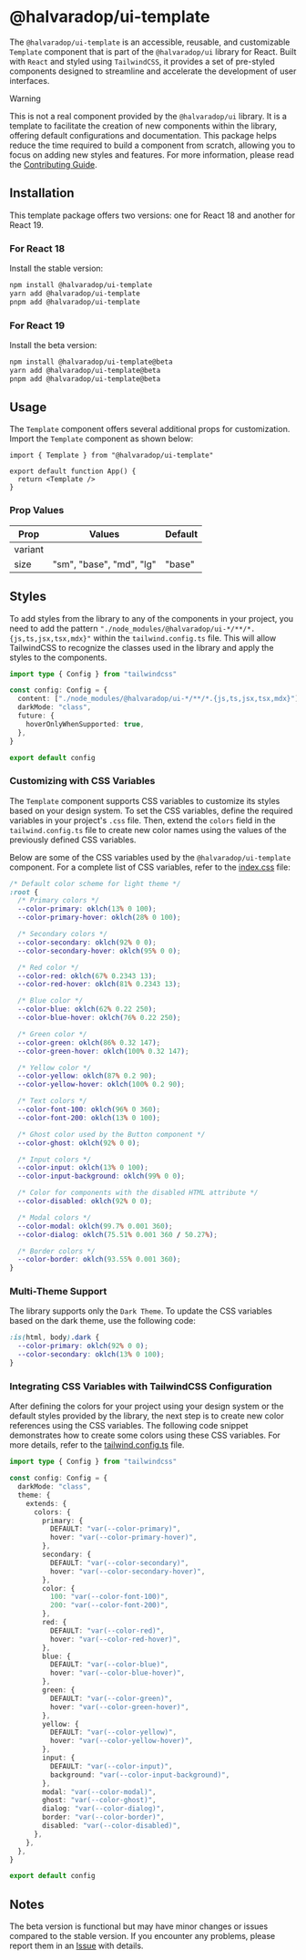 # @halvaradop/ui-template

The `@halvaradop/ui-template` is an accessible, reusable, and customizable `Template` component that is part of the `@halvaradop/ui` library for React. Built with `React` and styled using `TailwindCSS`, it provides a set of pre-styled components designed to streamline and accelerate the development of user interfaces.

> [!WARNING]
> This is not a real component provided by the `@halvaradop/ui` library. It is a template to facilitate the creation of new components within the library, offering default configurations and documentation. This package helps reduce the time required to build a component from scratch, allowing you to focus on adding new styles and features. For more information, please read the [Contributing Guide](https://github.com/halvaradop/ui/blob/master/.github/CONTRIBUTING.md).

## Installation

This template package offers two versions: one for React 18 and another for React 19.

### For React 18

Install the stable version:

```bash
npm install @halvaradop/ui-template
yarn add @halvaradop/ui-template
pnpm add @halvaradop/ui-template
```

### For React 19

Install the beta version:

```bash
npm install @halvaradop/ui-template@beta
yarn add @halvaradop/ui-template@beta
pnpm add @halvaradop/ui-template@beta
```

## Usage

The `Template` component offers several additional props for customization. Import the `Template` component as shown below:

```tsx
import { Template } from "@halvaradop/ui-template"

export default function App() {
  return <Template />
}
```

### Prop Values

| Prop    | Values                   | Default |
| ------- | ------------------------ | ------- |
| variant |                          |         |
| size    | "sm", "base", "md", "lg" | "base"  |

## Styles

To add styles from the library to any of the components in your project, you need to add the pattern `"./node_modules/@halvaradop/ui-*/**/*.{js,ts,jsx,tsx,mdx}"` within the `tailwind.config.ts` file. This will allow TailwindCSS to recognize the classes used in the library and apply the styles to the components.

```ts
import type { Config } from "tailwindcss"

const config: Config = {
  content: ["./node_modules/@halvaradop/ui-*/**/*.{js,ts,jsx,tsx,mdx}"],
  darkMode: "class",
  future: {
    hoverOnlyWhenSupported: true,
  },
}

export default config
```

### Customizing with CSS Variables

The `Template` component supports CSS variables to customize its styles based on your design system. To set the CSS variables, define the required variables in your project's `.css` file. Then, extend the `colors` field in the `tailwind.config.ts` file to create new color names using the values of the previously defined CSS variables.

Below are some of the CSS variables used by the `@halvaradop/ui-template` component. For a complete list of CSS variables, refer to the [index.css](https://github.com/halvaradop/ui/blob/master/index.css) file:

```css
/* Default color scheme for light theme */
:root {
  /* Primary colors */
  --color-primary: oklch(13% 0 100);
  --color-primary-hover: oklch(28% 0 100);

  /* Secondary colors */
  --color-secondary: oklch(92% 0 0);
  --color-secondary-hover: oklch(95% 0 0);

  /* Red color */
  --color-red: oklch(67% 0.2343 13);
  --color-red-hover: oklch(81% 0.2343 13);

  /* Blue color */
  --color-blue: oklch(62% 0.22 250);
  --color-blue-hover: oklch(76% 0.22 250);

  /* Green color */
  --color-green: oklch(86% 0.32 147);
  --color-green-hover: oklch(100% 0.32 147);

  /* Yellow color */
  --color-yellow: oklch(87% 0.2 90);
  --color-yellow-hover: oklch(100% 0.2 90);

  /* Text colors */
  --color-font-100: oklch(96% 0 360);
  --color-font-200: oklch(13% 0 100);

  /* Ghost color used by the Button component */
  --color-ghost: oklch(92% 0 0);

  /* Input colors */
  --color-input: oklch(13% 0 100);
  --color-input-background: oklch(99% 0 0);

  /* Color for components with the disabled HTML attribute */
  --color-disabled: oklch(92% 0 0);

  /* Modal colors */
  --color-modal: oklch(99.7% 0.001 360);
  --color-dialog: oklch(75.51% 0.001 360 / 50.27%);

  /* Border colors */
  --color-border: oklch(93.55% 0.001 360);
}
```

### Multi-Theme Support

The library supports only the `Dark Theme`. To update the CSS variables based on the dark theme, use the following code:

```css
:is(html, body).dark {
  --color-primary: oklch(92% 0 0);
  --color-secondary: oklch(13% 0 100);
}
```

### Integrating CSS Variables with TailwindCSS Configuration

After defining the colors for your project using your design system or the default styles provided by the library, the next step is to create new color references using the CSS variables. The following code snippet demonstrates how to create some colors using these CSS variables. For more details, refer to the [tailwind.config.ts](https://github.com/halvaradop/ui/blob/master/tailwind.config.ts) file.

```ts
import type { Config } from "tailwindcss"

const config: Config = {
  darkMode: "class",
  theme: {
    extends: {
      colors: {
        primary: {
          DEFAULT: "var(--color-primary)",
          hover: "var(--color-primary-hover)",
        },
        secondary: {
          DEFAULT: "var(--color-secondary)",
          hover: "var(--color-secondary-hover)",
        },
        color: {
          100: "var(--color-font-100)",
          200: "var(--color-font-200)",
        },
        red: {
          DEFAULT: "var(--color-red)",
          hover: "var(--color-red-hover)",
        },
        blue: {
          DEFAULT: "var(--color-blue)",
          hover: "var(--color-blue-hover)",
        },
        green: {
          DEFAULT: "var(--color-green)",
          hover: "var(--color-green-hover)",
        },
        yellow: {
          DEFAULT: "var(--color-yellow)",
          hover: "var(--color-yellow-hover)",
        },
        input: {
          DEFAULT: "var(--color-input)",
          background: "var(--color-input-background)",
        },
        modal: "var(--color-modal)",
        ghost: "var(--color-ghost)",
        dialog: "var(--color-dialog)",
        border: "var(--color-border)",
        disabled: "var(--color-disabled)",
      },
    },
  },
}

export default config
```

## Notes

The beta version is functional but may have minor changes or issues compared to the stable version. If you encounter any problems, please report them in an [Issue](https://github.com/halvaradop/ui/issues) with details.
